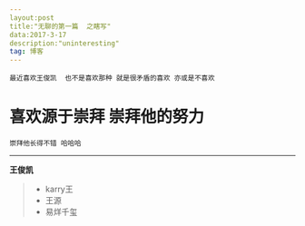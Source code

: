 ```yaml
---
layout:post
title:"无聊的第一篇  之瞎写"
data:2017-3-17
description:"uninteresting"
tag: 博客
---
```



	最近喜欢王俊凯  也不是喜欢那种 就是很矛盾的喜欢 亦或是不喜欢
#	喜欢源于崇拜 崇拜他的努力
	崇拜他长得不错 哈哈哈
------
**王俊凯**
> * karry王
> * 王源
> * 易烊千玺
